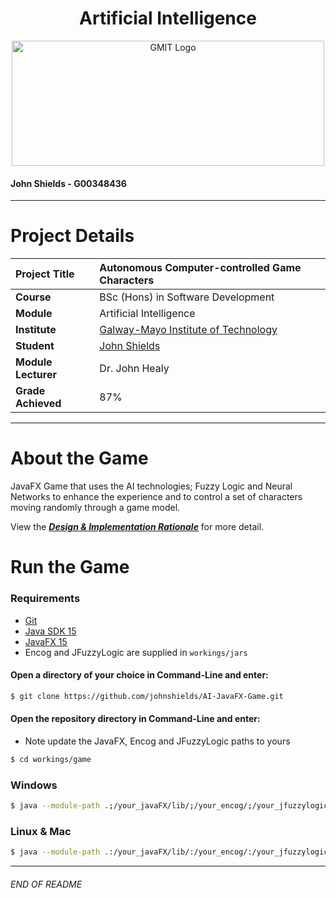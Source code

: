 <h1 align="center">Artificial Intelligence</h1>


<a href="https://www.gmit.ie/" >
<p align="center"><img src="https://i.ibb.co/f1ZQSkt/logo-gmit.png"
alt="GMIT Logo" width="500" height="200"/>
</p></a>

#### John Shields - G00348436

***

# Project Details
| **Project Title** | Autonomous Computer-controlled Game Characters |
| :------------- |:-------------|
| **Course**              | BSc (Hons) in Software Development |
| **Module**              | Artificial Intelligence |
| **Institute**           | [Galway-Mayo Institute of Technology](https://www.gmit.ie/) |
| **Student**             | [John Shields](https://github.com/johnshields) |
| **Module Lecturer**     | Dr. John Healy |
| **Grade Achieved**      | 87% |

***

# About the Game
JavaFX Game that uses the AI technologies; Fuzzy Logic and Neural Networks to enhance the experience and to control a set of characters moving randomly through a game model.

View the [***Design & Implementation Rationale***](https://github.com/johnshields/AI-JavaFX-Game/blob/main/workings/README.pdf) for more detail.
# Run the Game
### Requirements
* [Git](https://git-scm.com/downloads)
* [Java SDK 15](https://www.oracle.com/java/technologies/javase-jdk15-downloads.html)
* [JavaFX 15](https://gluonhq.com/products/javafx/)
* Encog and JFuzzyLogic are supplied in `workings/jars`

#### Open a directory of your choice in Command-Line and enter:
```bash
$ git clone https://github.com/johnshields/AI-JavaFX-Game.git
```

#### Open the repository directory in Command-Line and enter:
* Note update the JavaFX, Encog and JFuzzyLogic paths to yours
```bash
$ cd workings/game
```
### Windows
```bash
$ java --module-path .;/your_javaFX/lib/;/your_encog/;/your_jfuzzylogic/ --module gmit.software/ie.gmit.sw.ai.Runner
```

### Linux & Mac
```bash
$ java --module-path .:/your_javaFX/lib/:/your_encog/:/your_jfuzzylogic/ --module gmit.software/ie.gmit.sw.ai.Runner
```

***
###### END OF README
